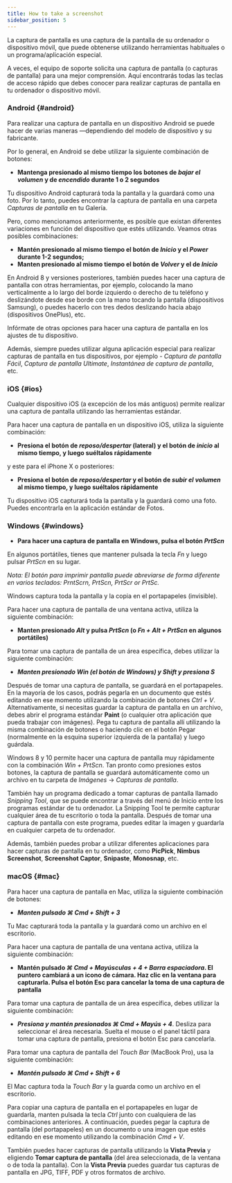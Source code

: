 ```yaml
---
title: How to take a screenshot
sidebar_position: 5
---
```


La captura de pantalla es una captura de la pantalla de su ordenador o dispositivo móvil, que puede obtenerse utilizando herramientas habituales o un programa/aplicación especial.

A veces, el equipo de soporte solicita una captura de pantalla (o capturas de pantalla) para una mejor comprensión. Aquí encontrarás todas las teclas de acceso rápido que debes conocer para realizar capturas de pantalla en tu ordenador o dispositivo móvil.


### Android {#android}

Para realizar una captura de pantalla en un dispositivo Android se puede hacer de varias maneras —dependiendo del modelo de dispositivo y su fabricante.

Por lo general, en Android se debe utilizar la siguiente combinación de botones:

+ **Mantenga presionado al mismo tiempo los botones de *bajar el volumen* y de *encendido* durante 1 o 2 segundos**

Tu dispositivo Android capturará toda la pantalla y la guardará como una foto. Por lo tanto, puedes encontrar la captura de pantalla en una carpeta *Capturas de pantalla* en tu Galería.

Pero, como mencionamos anteriormente, es posible que existan diferentes variaciones en función del dispositivo que estés utilizando. Veamos otras posibles combinaciones:

+ **Mantén presionado al mismo tiempo el botón de *Inicio* y el *Power* durante 1-2 segundos;**
+ **Manten presionado al mismo tiempo el botón de *Volver* y el de *Inicio***

En Android 8 y versiones posteriores, también puedes hacer una captura de pantalla con otras herramientas, por ejemplo, colocando la mano verticalmente a lo largo del borde izquierdo o derecho de tu teléfono y deslizándote desde ese borde con la mano tocando la pantalla (dispositivos Samsung), o puedes hacerlo con tres dedos deslizando hacia abajo (dispositivos OnePlus), etc.

Infórmate de otras opciones para hacer una captura de pantalla en los ajustes de tu dispositivo.

Además, siempre puedes utilizar alguna aplicación especial para realizar capturas de pantalla en tus dispositivos, por ejemplo - *Captura de pantalla Fácil*, *Captura de pantalla Ultimate*, *Instantánea de captura de pantalla*, etc.


### iOS {#ios}

Cualquier dispositivo iOS (a excepción de los más antiguos) permite realizar una captura de pantalla utilizando las herramientas estándar.

Para hacer una captura de pantalla en un dispositivo iOS, utiliza la siguiente combinación:

+ **Presiona el botón de *reposo/despertar* (lateral) y el botón de *inicio* al mismo tiempo, y luego suéltalos rápidamente**

y este para el iPhone X o posteriores:

+ **Presiona el botón de *reposo/despertar* y el botón de *subir el volumen* al mismo tiempo, y luego suéltalos rápidamente**

Tu dispositivo iOS capturará toda la pantalla y la guardará como una foto. Puedes encontrarla en la aplicación estándar de Fotos.


### Windows {#windows}

+ **Para hacer una captura de pantalla en Windows, pulsa el botón *PrtScn***

En algunos portátiles, tienes que mantener pulsada la tecla *Fn* y luego pulsar *PrtScn* en su lugar.

*Nota: El botón para imprimir pantalla puede abreviarse de forma diferente en varios teclados: PrntScrn, PrtScn, PrtScr or PrtSc.*

Windows captura toda la pantalla y la copia en el portapapeles (invisible).

Para hacer una captura de pantalla de una ventana activa, utiliza la siguiente combinación:

+ **Manten presionado *Alt* y pulsa *PrtScn* (o *Fn + Alt + PrtScn* en algunos portátiles)**

Para tomar una captura de pantalla de un área específica, debes utilizar la siguiente combinación:

+ ***Manten presionado *Win* (el botón de Windows) y *Shift* y presiona ***S******

Después de tomar una captura de pantalla, se guardará en el portapapeles. En la mayoría de los casos, podrás pegarla en un documento que estés editando en ese momento utilizando la combinación de botones *Ctrl + V*. Alternativamente, si necesitas guardar la captura de pantalla en un archivo, debes abrir el programa estándar **Paint** (o cualquier otra aplicación que pueda trabajar con imágenes). Pega tu captura de pantalla allí utilizando la misma combinación de botones o haciendo clic en el botón Pegar (normalmente en la esquina superior izquierda de la pantalla) y luego guárdala.

Windows 8 y 10 permite hacer una captura de pantalla muy rápidamente con la combinación *Win + PrtScn*. Tan pronto como presiones estos botones, la captura de pantalla se guardará automáticamente como un archivo en tu carpeta de *Imágenes* → *Capturas de pantalla*.

También hay un programa dedicado a tomar capturas de pantalla llamado *Snipping Tool*, que se puede encontrar a través del menú de Inicio entre los programas estándar de tu ordenador. La Snipping Tool te permite capturar cualquier área de tu escritorio o toda la pantalla. Después de tomar una captura de pantalla con este programa, puedes editar la imagen y guardarla en cualquier carpeta de tu ordenador.

Además, también puedes probar a utilizar diferentes aplicaciones para hacer capturas de pantalla en tu ordenador, como **PicPick**, **Nimbus Screenshot**, **Screenshot Captor**, **Snipaste**, **Monosnap**, etc.


### macOS {#mac}

Para hacer una captura de pantalla en Mac, utiliza la siguiente combinación de botones:

+ ***Manten pulsado ***⌘ Cmd + Shift + 3******

Tu Mac capturará toda la pantalla y la guardará como un archivo en el escritorio.

Para hacer una captura de pantalla de una ventana activa, utiliza la siguiente combinación:

+ **Mantén pulsado *⌘ Cmd + Mayúsculas + 4 + Barra espaciadora*.  El puntero cambiará a un icono de cámara. Haz clic en la ventana para capturarla. Pulsa el botón Esc para cancelar la toma de una captura de pantalla**

Para tomar una captura de pantalla de un área específica, debes utilizar la siguiente combinación:

+ ***Presiona y mantén presionados ***⌘ Cmd + Mayús + 4******. Desliza para seleccionar el área necesaria. Suelta el mouse o el panel táctil para tomar una captura de pantalla, presiona el botón Esc para cancelarla.

Para tomar una captura de pantalla del *Touch Bar* (MacBook Pro), usa la siguiente combinación:

+ ***Mantén pulsado ***⌘ Cmd + Shift + 6******

El Mac captura toda la *Touch Bar* y la guarda como un archivo en el escritorio.

Para copiar una captura de pantalla en el portapapeles en lugar de guardarla, manten pulsada la tecla *Ctrl* junto con cualquiera de las combinaciones anteriores. A continuación, puedes pegar la captura de pantalla (del portapapeles) en un documento o una imagen que estés editando en ese momento utilizando la combinación *Cmd + V*.

También puedes hacer capturas de pantalla utilizando la **Vista Previa** y eligiendo **Tomar captura de pantalla** (del área seleccionada, de la ventana o de toda la pantalla). Con la **Vista Previa** puedes guardar tus capturas de pantalla en JPG, TIFF, PDF y otros formatos de archivo.

